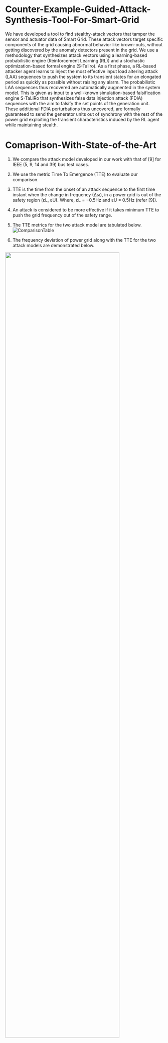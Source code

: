 # Counter-Example-Guided-Attack-Synthesis-Tool-For-Smart-Grid
We have developed a tool to find stealthy-attack vectors that tamper the sensor and actuator data of Smart Grid. These attack vectors target specific components of the grid causing abnormal behavior like brown-outs, without getting discovered by the anomaly detectors present in the grid. We use a methodology that synthesizes attack vectors using a learning-based probabilistic engine (Reinforcement Learning (RL)) and a stochastic optimization-based formal engine (S-Taliro). As a first phase, a RL-based attacker agent learns to inject the most effective input load altering attack (LAA) sequences  to push the system to its transient states for an elongated period as quickly as possible without raising any alarm. The probabilistic LAA sequences thus recovered are automatically augmented in the system model. This is given as input to a well-known simulation-based falsification engine S-TaLiRo that synthesizes false data injection attack (FDIA) sequences with the aim to falsify the set points of the generation unit. These additional FDIA perturbations thus uncovered, are formally guaranteed to send the generator units out of synchrony with the rest of the power grid exploiting the transient characteristics induced by the RL agent while maintaining stealth.
# Comaprison-With-State-of-the-Art

1.	We compare the attack model developed in our work with that of [9] for IEEE (5, 9, 14 and 39) bus test cases.
2.	We use the metric Time To Emergence (TTE) to evaluate our comparison.
3.	TTE is the time from the onset of an attack sequence to the first time instant when the change in frequency (∆ω), in a power grid is out of the safety region (εL, εU). Where, εL = −0.5Hz and εU = 0.5Hz (refer [9]).
4.	An attack is considered to be more effective if it takes minimum TTE to push the grid frequency out of the safety range.
5.	The TTE metrics for the two attack model are tabulated below.<br />
![ComparisonTable](https://user-images.githubusercontent.com/103938112/213844734-af3ce39d-4c57-4179-9d8e-3354a43c5823.png)

6. The frequency deviation of power grid along with the TTE for the two attack models are demonstrated below.</br> 

<img src="https://user-images.githubusercontent.com/103938112/213830897-f5c68617-a435-4099-87d0-959be5135a80.png" width="85%" height="80%"></br>
The above picture depicts the TTE for an IEEE 5 Bus power grid for both the attack models. The TTE for our case is 0.7 seconds while that for [9] is 2.5 seconds.  

<img src="https://user-images.githubusercontent.com/103938112/213830986-ae446338-b61c-4b45-ba2b-f4447661a72c.png" width="85%" height="80%"></br>
The above picture depicts the TTE for an IEEE 9 Bus power grid for both the attack models. The TTE for our case is 0.1 seconds while that for [9] is 0.7 seconds. 


<img src="https://user-images.githubusercontent.com/103938112/213831003-325b61a6-446e-4b1e-8deb-6bfb584e05ef.png" width="85%" height="80%"></br>
The above picture depicts the TTE for an IEEE 14 Bus power grid for both the attack models. The TTE for our case is 0.1 seconds while that for [9] is 1.93 seconds. 

<img src="https://user-images.githubusercontent.com/103938112/213831027-b81399e8-04cc-44c5-a104-89b4ddf707b9.png" width="85%" height="80%"></br>
The above picture depicts the TTE for an IEEE 39 Bus power grid for both the attack models. The TTE for our case is 34.08 seconds while that for [9] is 41.75 seconds. 

All the above comparisons justify that our attack model is more effective and faster in making a power grid unstable compared to the state-of-the-art. 


